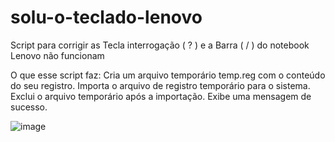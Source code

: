 # solu-o-teclado-lenovo
Script para corrigir as Tecla interrogação ( ? ) e a Barra ( / ) do notebook Lenovo não funcionam

O que esse script faz:
Cria um arquivo temporário temp.reg com o conteúdo do seu registro.
Importa o arquivo de registro temporário para o sistema.
Exclui o arquivo temporário após a importação.
Exibe uma mensagem de sucesso.

![image](https://github.com/user-attachments/assets/5f3a0fdc-d6f9-4152-beff-b21998036dca)
